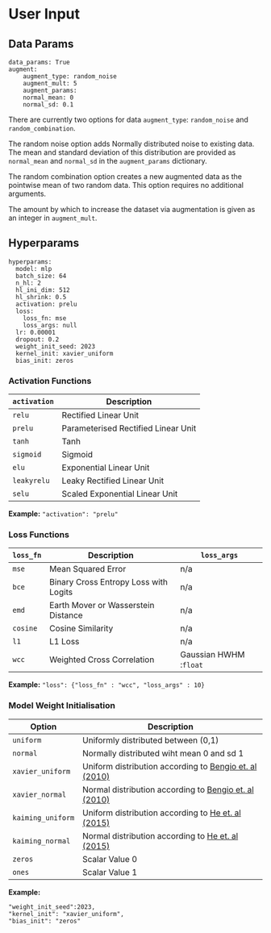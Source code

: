 User Input
===


## Data Params

```
data_params: True
augment:
    augment_type: random_noise
    augment_mult: 5
    augment_params: 
    normal_mean: 0
    normal_sd: 0.1
```

There are currently two options for data `augment_type`: `random_noise` and `random_combination`.

The random noise option adds Normally distributed noise to existing data. The mean and standard deviation of this distribution are provided as `normal_mean` and `normal_sd` in the `augment_params` dictionary.

The random combination option creates a new augmented data as the pointwise mean of two random data. This option requires no additional arguments.

The amount by which to increase the dataset via augmentation is given as an integer in `augment_mult`.

## Hyperparams

```
hyperparams: 
  model: mlp
  batch_size: 64
  n_hl: 2
  hl_ini_dim: 512
  hl_shrink: 0.5
  activation: prelu
  loss:
    loss_fn: mse
    loss_args: null
  lr: 0.00001
  dropout: 0.2
  weight_init_seed: 2023
  kernel_init: xavier_uniform
  bias_init: zeros
```

### Activation Functions

| `activation` | Description |
| --- | ----------- |
| `relu`      | Rectified Linear Unit               |
| `prelu`     | Parameterised Rectified Linear Unit |
| `tanh`      | Tanh                                |
| `sigmoid`   | Sigmoid                             |
| `elu`       | Exponential Linear Unit             |
| `leakyrelu` | Leaky Rectified Linear Unit         |
| `selu`      | Scaled Exponential Linear Unit      |

**Example:** `"activation": "prelu"`


### Loss Functions 

| `loss_fn`   | Description | `loss_args` |
| ---      | ----------- | ---|
| `mse`    | Mean Squared Error                   | n/a  |
| `bce`    | Binary Cross Entropy Loss with Logits| n/a |
| `emd`    | Earth Mover or Wasserstein Distance  | n/a |
| `cosine` | Cosine Similarity                    | n/a |
| `l1`     | L1 Loss                              | n/a |
| `wcc`    | Weighted Cross Correlation           | Gaussian HWHM :`float` |

**Example:** ```"loss": {"loss_fn" : "wcc", "loss_args" : 10}```

### Model Weight Initialisation


| Option   | Description | 
| ---      | ----------- | 
| `uniform`         | Uniformly distributed between (0,1) |
| `normal`          | Normally distributed wiht mean 0 and sd 1|
| `xavier_uniform`  | Uniform distribution according to [Bengio et. al (2010)](http://proceedings.mlr.press/v9/glorot10a)|
| `xavier_normal`   | Normal distribution according to [Bengio et. al (2010)](http://proceedings.mlr.press/v9/glorot10a)|
| `kaiming_uniform` | Uniform distribution according to [He et. al (2015)](http://openaccess.thecvf.com/content_iccv_2015/html/He_Delving_Deep_into_ICCV_2015_paper.html)|
| `kaiming_normal`  | Normal distribution according to [He et. al (2015)](http://openaccess.thecvf.com/content_iccv_2015/html/He_Delving_Deep_into_ICCV_2015_paper.html)|
| `zeros`           | Scalar Value 0|
| `ones`            | Scalar Value 1|


**Example:** 
```
"weight_init_seed":2023,
"kernel_init": "xavier_uniform",
"bias_init": "zeros"
```

